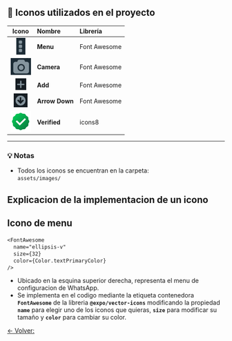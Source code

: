 ## 🧩 Iconos utilizados en el proyecto

|                          Icono                          | Nombre         | Librería     |
| :-----------------------------------------------------: | :------------- | :----------- |
|      ![icon_menu](../assets/images_docs/menu.png)       | **Menu**       | Font Awesome |
|    ![icon_camera](../assets/images_docs/camara.png)     | **Camera**     | Font Awesome |
|       ![icon_add](../assets/images_docs/suma.png)       | **Add**        | Font Awesome |
|  ![icon_arrow_down](../assets/images_docs/flecha.png)   | **Arrow Down** | Font Awesome |
| ![icon_verified](../assets/images/icon_verified_48.png) | **Verified**   | icons8       |

---

### 💡 Notas

- Todos los iconos se encuentran en la carpeta:  
  `assets/images/`

## Explicacion de la implementacion de un icono

## Icono de menu

```
<FontAwesome
  name="ellipsis-v"
  size={32}
  color={Color.textPrimaryColor}
/>
```

- Ubicado en la esquina superior derecha, representa el menu de configuracion de WhatsApp.
- Se implementa en el codigo mediante la etiqueta contenedora **`FontAwesome`** de la libreria **`@expo/vector-icons`** modificando la propiedad **`name`** para elegir uno de los iconos que quieras, **`size`** para modificar su tamaño y **`color`** para cambiar su color.

[<- Volver: ](../README.md)
